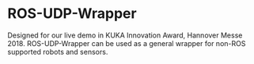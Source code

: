 # ROS-UDP-Wrapper
Designed for our live demo in KUKA Innovation Award, Hannover Messe 2018. ROS-UDP-Wrapper can be used as a general wrapper for non-ROS supported robots and sensors.
